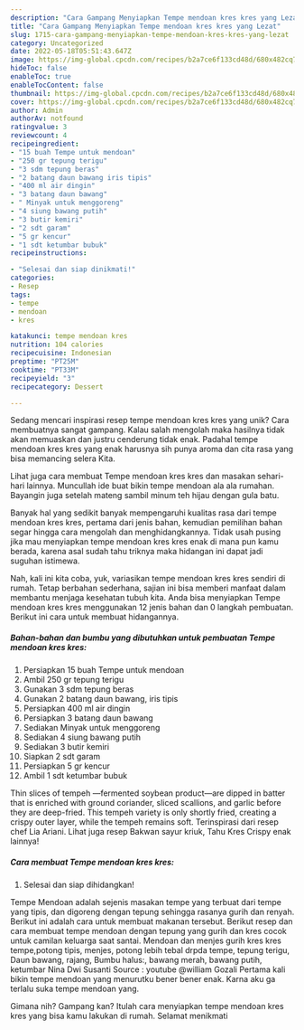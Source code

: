 ```yaml
---
description: "Cara Gampang Menyiapkan Tempe mendoan kres kres yang Lezat"
title: "Cara Gampang Menyiapkan Tempe mendoan kres kres yang Lezat"
slug: 1715-cara-gampang-menyiapkan-tempe-mendoan-kres-kres-yang-lezat
category: Uncategorized
date: 2022-05-18T05:51:43.647Z
image: https://img-global.cpcdn.com/recipes/b2a7ce6f133cd48d/680x482cq70/tempe-mendoan-kres-kres-foto-resep-utama.jpg
hideToc: false
enableToc: true
enableTocContent: false
thumbnail: https://img-global.cpcdn.com/recipes/b2a7ce6f133cd48d/680x482cq70/tempe-mendoan-kres-kres-foto-resep-utama.jpg
cover: https://img-global.cpcdn.com/recipes/b2a7ce6f133cd48d/680x482cq70/tempe-mendoan-kres-kres-foto-resep-utama.jpg
author: Admin
authorAv: notfound
ratingvalue: 3
reviewcount: 4
recipeingredient:
- "15 buah Tempe untuk mendoan"
- "250 gr tepung terigu"
- "3 sdm tepung beras"
- "2 batang daun bawang iris tipis"
- "400 ml air dingin"
- "3 batang daun bawang"
- " Minyak untuk menggoreng"
- "4 siung bawang putih"
- "3 butir kemiri"
- "2 sdt garam"
- "5 gr kencur"
- "1 sdt ketumbar bubuk"
recipeinstructions:

- "Selesai dan siap dinikmati!"
categories:
- Resep
tags:
- tempe
- mendoan
- kres

katakunci: tempe mendoan kres 
nutrition: 104 calories
recipecuisine: Indonesian
preptime: "PT25M"
cooktime: "PT33M"
recipeyield: "3"
recipecategory: Dessert

---
```





Sedang mencari inspirasi resep tempe mendoan kres kres yang unik? Cara membuatnya sangat gampang. Kalau salah mengolah maka hasilnya tidak akan memuaskan dan justru cenderung tidak enak. Padahal tempe mendoan kres kres yang enak harusnya sih punya aroma dan cita rasa yang bisa memancing selera Kita.





Lihat juga cara membuat Tempe mendoan kres kres dan masakan sehari-hari lainnya. Muncullah ide buat bikin tempe mendoan ala ala rumahan. Bayangin juga setelah mateng sambil minum teh hijau dengan gula batu.

Banyak hal yang sedikit banyak mempengaruhi kualitas rasa dari tempe mendoan kres kres, pertama dari jenis bahan, kemudian pemilihan bahan segar hingga cara mengolah dan menghidangkannya. Tidak usah pusing jika mau menyiapkan tempe mendoan kres kres enak di mana pun kamu berada, karena asal sudah tahu triknya maka hidangan ini dapat jadi suguhan istimewa.






Nah, kali ini kita coba, yuk, variasikan tempe mendoan kres kres sendiri di rumah. Tetap berbahan sederhana, sajian ini bisa memberi manfaat dalam membantu menjaga kesehatan tubuh kita. Anda bisa menyiapkan Tempe mendoan kres kres menggunakan 12 jenis bahan dan 0 langkah pembuatan. Berikut ini cara untuk membuat hidangannya.

<!--inarticleads1-->

##### Bahan-bahan dan bumbu yang dibutuhkan untuk pembuatan Tempe mendoan kres kres:

1. Persiapkan 15 buah Tempe untuk mendoan
1. Ambil 250 gr tepung terigu
1. Gunakan 3 sdm tepung beras
1. Gunakan 2 batang daun bawang, iris tipis
1. Persiapkan 400 ml air dingin
1. Persiapkan 3 batang daun bawang
1. Sediakan  Minyak untuk menggoreng
1. Sediakan 4 siung bawang putih
1. Sediakan 3 butir kemiri
1. Siapkan 2 sdt garam
1. Persiapkan 5 gr kencur
1. Ambil 1 sdt ketumbar bubuk


Thin slices of tempeh —fermented soybean product—are dipped in batter that is enriched with ground coriander, sliced scallions, and garlic before they are deep-fried. This tempeh variety is only shortly fried, creating a crispy outer layer, while the tempeh remains soft. Terinspirasi dari resep chef Lia Ariani. Lihat juga resep Bakwan sayur kriuk, Tahu Kres Crispy enak lainnya! 

<!--inarticleads2-->

##### Cara membuat Tempe mendoan kres kres:


1. Selesai dan siap dihidangkan!

Tempe Mendoan adalah sejenis masakan tempe yang terbuat dari tempe yang tipis, dan digoreng dengan tepung sehingga rasanya gurih dan renyah. Berikut ini adalah cara untuk membuat makanan tersebut. Berikut resep dan cara membuat tempe mendoan dengan tepung yang gurih dan kres cocok untuk camilan keluarga saat santai. Mendoan dan menjes gurih kres kres tempe,potong tipis, menjes, potong lebih tebal drpda tempe, tepung terigu, Daun bawang, rajang, Bumbu halus:, bawang merah, bawang putih, ketumbar Nina Dwi Susanti Source : youtube @william Gozali Pertama kali bikin tempe mendoan yang menurutku bener bener enak. Karna aku ga terlalu suka tempe mendoan yang. 

Gimana nih? Gampang kan? Itulah cara menyiapkan tempe mendoan kres kres yang bisa kamu lakukan di rumah. Selamat menikmati

